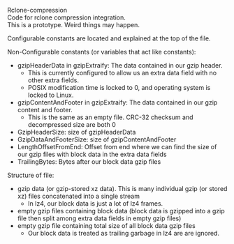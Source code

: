 Rclone-compression  
Code for rclone compression integration.  
This is a prototype. Weird things may happen.

Configurable constants are located and explained at the top of the file.

Non-Configurable constants (or variables that act like constants):
* gzipHeaderData in gzipExtraify: The data contained in our gzip header.
	* This is currently configured to allow us an extra data field with no other extra fields.
	* POSIX modification time is locked to 0, and operating system is locked to Linux.
* gzipContentAndFooter in gzipExtraify: The data contained in our gzip content and footer.
	* This is the same as an empty file. CRC-32 checksum and decompressed size are both 0
* GzipHeaderSize: size of gzipHeaderData
* GzipDataAndFooterSize: size of gzipContentAndFooter
* LengthOffsetFromEnd: Offset from end where we can find the size of our gzip files with block data in the extra data fields
* TrailingBytes: Bytes after our block data gzip files

Structure of file:
* gzip data (or gzip-stored xz data). This is many individual gzip (or stored xz) files concatenated into a single stream
	* In lz4, our block data is just a lot of lz4 frames.
* empty gzip files containing block data (block data is gzipped into a gzip file then split among extra data fields in empty gzip files)
* empty gzip file containing total size of all block data gzip files
	* Our block data is treated as trailing garbage in lz4 are are ignored.
